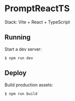 # PromptReactTS 
Stack: Vite + React + TypeScript

## Running

Start a dev server:

```
$ npm run dev
```

## Deploy

Build production assets:

```
$ npm run build
```